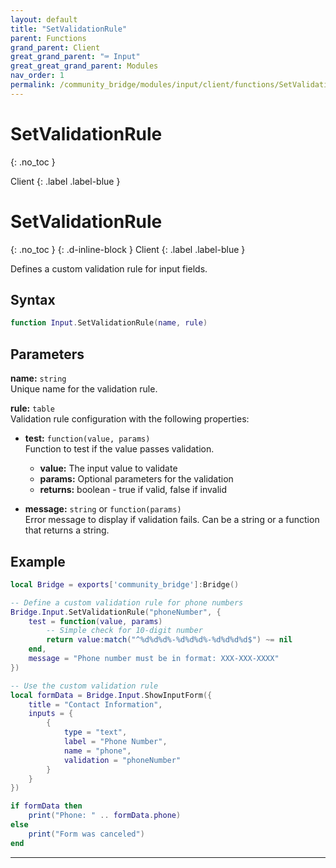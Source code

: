 ```yaml
---
layout: default
title: "SetValidationRule"
parent: Functions
grand_parent: Client
great_grand_parent: "⌨️ Input"
great_great_grand_parent: Modules
nav_order: 1
permalink: /community_bridge/modules/input/client/functions/SetValidationRule/
---
```


# SetValidationRule
{: .no_toc }

Client
{: .label .label-blue }

# SetValidationRule
{: .no_toc }
{: .d-inline-block }
Client
{: .label .label-blue }

Defines a custom validation rule for input fields.

## Syntax

```lua
function Input.SetValidationRule(name, rule)
```

## Parameters

**name:** `string`  
Unique name for the validation rule.

**rule:** `table`  
Validation rule configuration with the following properties:

- **test:** `function(value, params)`  
  Function to test if the value passes validation.
  - **value:** The input value to validate
  - **params:** Optional parameters for the validation
  - **returns:** boolean - true if valid, false if invalid

- **message:** `string` or `function(params)`  
  Error message to display if validation fails.
  Can be a string or a function that returns a string.

## Example

```lua
local Bridge = exports['community_bridge']:Bridge()

-- Define a custom validation rule for phone numbers
Bridge.Input.SetValidationRule("phoneNumber", {
    test = function(value, params)
        -- Simple check for 10-digit number
        return value:match("^%d%d%d%-%d%d%d%-%d%d%d%d$") ~= nil
    end,
    message = "Phone number must be in format: XXX-XXX-XXXX"
})

-- Use the custom validation rule
local formData = Bridge.Input.ShowInputForm({
    title = "Contact Information",
    inputs = {
        {
            type = "text",
            label = "Phone Number",
            name = "phone",
            validation = "phoneNumber"
        }
    }
})

if formData then
    print("Phone: " .. formData.phone)
else
    print("Form was canceled")
end
```

---

